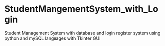 # StudentMangementSystem_with_Login
Student Management System with database and login register system using python and mySQL languages with Tkinter GUI

